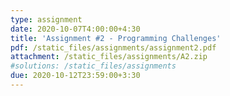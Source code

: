```yaml
---
type: assignment
date: 2020-10-07T4:00:00+4:30
title: 'Assignment #2 - Programming Challenges'
pdf: /static_files/assignments/assignment2.pdf
attachment: /static_files/assignments/A2.zip
#solutions: /static_files/assignments
due: 2020-10-12T23:59:00+3:30
---
```

